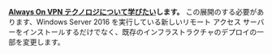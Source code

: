 **[Always On VPN テクノロジについて学びたい](../vpn/always-on-vpn/always-on-vpn-technology-overview.md)します。** この展開のする必要があります、Windows Server 2016 を実行している新しいリモート アクセス サーバーをインストールするだけでなく、既存のインフラストラクチャのデプロイの一部を変更します。